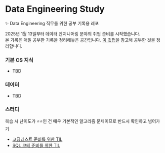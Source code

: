 # Data Engineering Study
✨ Data Engineering 직무를 위한 공부 기록용 레포

2025년 1월 13일부터 데이터 엔지니어링 분야의 취업 준비를 시작했습니다.  
본 기록은 매일 공부한 기록을 정리해놓은 공간입니다. [이 깃헙](https://github.com/yansfil/data-engineering-study)을 참고해 공부한 것을 정리합니다. 

### 기본 CS 지식 
- TBD

### 데이터 
- TBD

### 스터디

복습 시 난이도가 ⭐️⭐️인 건 매우 기본적인 알고리즘 문제이므로 반드시 확인하고 넘어가기 

- [코딩테스트 준비를 위한 TIL](/coding_test/Algorithm_TIL)
- [SQL 코테 준비를 위한 TIL](/coding_test/SQL_TIL)

